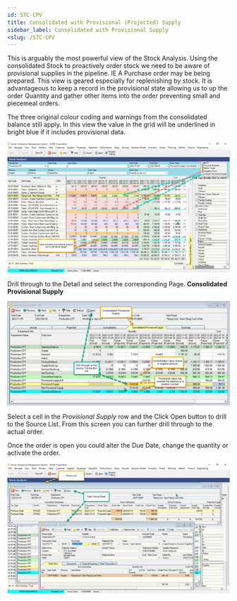 ```yaml
---
id: STC-CPV
title: Consolidated with Provisional (Projected) Supply
sidebar_label: Consolidated with Provisional Supply
<slug: /STC-CPV
---
```


This is arguably the most powerful view of the Stock Analysis. Using the consolidated Stock to proactively order stock we need to be aware of provisional supplies in the pipeline. IE A Purchase order may be being prepared. This view is geared especially for replenishing by stock. It is advantageous to keep a record in the provisional state allowing us to up the order Quantity and gather other items into the order preventing small and piecemeal orders.

The three original colour coding and warnings from the consolidated balance still apply. In this view the value in the grid will be underlined in bright blue if it includes provisional data.

![](../static/img/docs/STC-CPV/cpv1.png)

Drill through to the Detail and select the corresponding Page. **Consolidated Provisional Supply**

![](../static/img/docs/STC-CPV/cpv2.png)

Select a cell in the _Provisional Supply_ row and the Click Open button to drill to the Source List. From this screen you can further drill through to the actual order. 

Once the order is open you could alter the Due Date, change the quantity or activate the order.

![](../static/img/docs/STC-CPV/cpv3.png)



